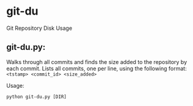 # git-du
Git Repository Disk Usage

## git-du.py:
Walks through all commits and finds the size added to the repository by each commit.
Lists all commits, one per line, using the following format: `<tstamp> <commit_id> <size_added>`

Usage:
```
python git-du.py [DIR]
```